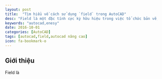 ```yaml
---
layout: post
title:  "Tìm hiểu về cách sử dụng `field` trong AutoCAD"
desc: "Field là một đặc tính cực kỳ hữu hiệu trong việc tổ chức bản vẽ, nó giúp cho bạn có thể tiết kiệm việc chỉnh sửa hàng loạt bản vẽ."
keywords: "autocad,enesy"
date: 2016-10-01
categories: [AutoCAD]
tags: [autocad,field,autocad nâng cao]
icon: fa-bookmark-o
---
```


## Giới thiệu
Field là 